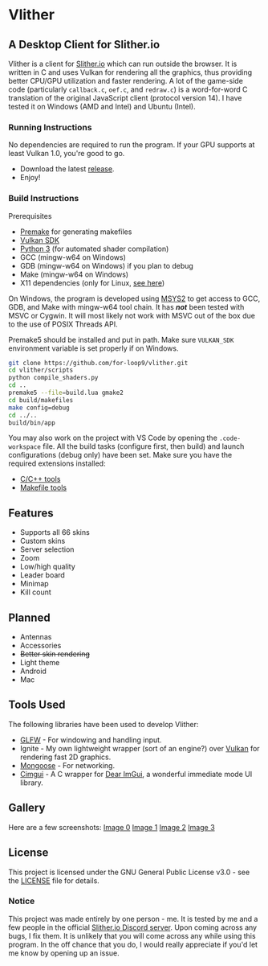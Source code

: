 
# Vlither
## A Desktop Client for Slither.io

Vlither is a client for [Slither.io](https://slither.io) which can run outside the browser. It is written in C and uses Vulkan for rendering all the graphics, thus providing better CPU/GPU utilization and faster rendering. A lot of the game-side code (particularly `callback.c`, `oef.c`, and `redraw.c`) is a word-for-word C translation of the original JavaScript client (protocol version 14). I have tested it on Windows (AMD and Intel) and Ubuntu (Intel).

### Running Instructions
No dependencies are required to run the program. If your GPU supports at least Vulkan 1.0, you're good to go.
- Download the latest [release](https://github.com/for-loop9/vlither/releases/tag/1.2).
- Enjoy!

### Build Instructions
Prerequisites
- [Premake](https://premake.github.io) for generating makefiles
- [Vulkan SDK](https://www.lunarg.com/vulkan-sdk)
- [Python 3](https://www.python.org/downloads) (for automated shader compilation)
- GCC (mingw-w64 on Windows)
- GDB (mingw-w64 on Windows) if you plan to debug
- Make (mingw-w64 on Windows)
- X11 dependencies (only for Linux, [see here](https://www.glfw.org/docs/latest/compile.html))

On Windows, the program is developed using [MSYS2](https://www.msys2.org) to get access to GCC, GDB, and Make with mingw-w64 tool chain. It has **_not_** been tested with MSVC or Cygwin. It will most likely not work with MSVC out of the box due to the use of POSIX Threads API.

Premake5 should be installed and put in path. Make sure `VULKAN_SDK` environment variable is set properly if on Windows.

```bash
git clone https://github.com/for-loop9/vlither.git
cd vlither/scripts
python compile_shaders.py
cd ..
premake5 --file=build.lua gmake2
cd build/makefiles
make config=debug
cd ../..
build/bin/app
```
You may also work on the project with VS Code by opening the `.code-workspace` file. All the build tasks (configure first, then build) and launch configurations (debug only) have been set. Make sure you have the required extensions installed:
- [C/C++ tools](https://marketplace.visualstudio.com/items?itemName=ms-vscode.cpptools)
- [Makefile tools](https://marketplace.visualstudio.com/items?itemName=ms-vscode.makefile-tools)
## Features

- Supports all 66 skins
- Custom skins
- Server selection
- Zoom
- Low/high quality
- Leader board
- Minimap
- Kill count

## Planned
- Antennas
- Accessories
- ~~Better skin rendering~~
- Light theme
- Android
- Mac

## Tools Used

The following libraries have been used to develop Vlither:

- [GLFW](https://www.glfw.org) - For windowing and handling input.
- Ignite - My own lightweight wrapper (sort of an engine?) over [Vulkan](https://vulkan.lunarg.com) for rendering fast 2D graphics.
- [Mongoose](https://mongoose.ws) - For networking.
- [Cimgui](https://github.com/cimgui/cimgui) - A C wrapper for [Dear ImGui](https://github.com/ocornut/imgui), a wonderful immediate mode UI library.

## Gallery
Here are a few screenshots:
[Image 0](gallery/ss3.png)
[Image 1](gallery/ss0.png)
[Image 2](gallery/ss1.png)
[Image 3](gallery/ss2.png)

## License
This project is licensed under the GNU General Public License v3.0 - see the [LICENSE](./LICENSE) file for details.

### Notice
This project was made entirely by one person - me. It is tested by me and a few people in the official [Slither.io Discord server](https://discord.com/invite/slither). Upon coming across any bugs, I fix them. It is unlikely that you will come across any while using this program. In the off chance that you do, I would really appreciate if you'd let me know by opening up an issue.
